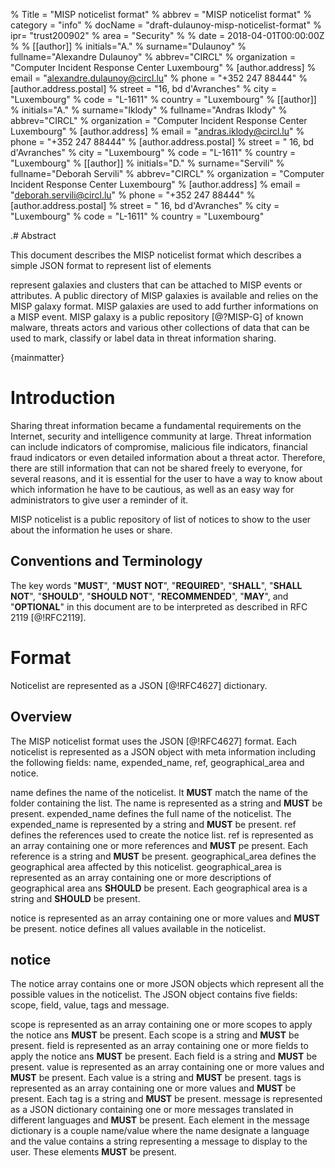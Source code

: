 % Title = "MISP noticelist format"
% abbrev = "MISP noticelist format"
% category = "info"
% docName = "draft-dulaunoy-misp-noticelist-format"
% ipr= "trust200902"
% area = "Security"
%
% date = 2018-04-01T00:00:00Z
%
% [[author]]
% initials="A."
% surname="Dulaunoy"
% fullname="Alexandre Dulaunoy"
% abbrev="CIRCL"
% organization = "Computer Incident Response Center Luxembourg"
%  [author.address]
%  email = "alexandre.dulaunoy@circl.lu"
%  phone = "+352 247 88444"
%   [author.address.postal]
%   street = "16, bd d'Avranches"
%   city = "Luxembourg"
%   code = "L-1611"
%   country = "Luxembourg"
% [[author]]
% initials="A."
% surname="Iklody"
% fullname="Andras Iklody"
% abbrev="CIRCL"
% organization = "Computer Incident Response Center Luxembourg"
%  [author.address]
%  email = "andras.iklody@circl.lu"
%  phone = "+352 247 88444"
%   [author.address.postal]
%   street = " 16, bd d'Avranches"
%   city = "Luxembourg"
%   code = "L-1611"
%   country = "Luxembourg"
% [[author]]
% initials="D."
% surname="Servili"
% fullname="Deborah Servili"
% abbrev="CIRCL"
% organization = "Computer Incident Response Center Luxembourg"
%  [author.address]
%  email = "deborah.servili@circl.lu"
%  phone = "+352 247 88444"
%   [author.address.postal]
%   street = " 16, bd d'Avranches"
%   city = "Luxembourg"
%   code = "L-1611"
%   country = "Luxembourg"

.# Abstract

This document describes the MISP noticelist format which describes a simple JSON format to represent list of elements

represent galaxies and clusters that can be attached to MISP events or attributes. A public directory of MISP galaxies is available and relies on the MISP galaxy format. MISP galaxies are used to add further informations on a MISP event. MISP galaxy is a public repository [@?MISP-G] of known malware, threats actors and various other collections of data that can be used to mark, classify or label data in threat information sharing.

{mainmatter}

# Introduction
Sharing threat information became a fundamental requirements on the Internet, security and intelligence community at large. Threat information can include indicators of compromise, malicious file indicators, financial fraud indicators or even detailed information about a threat actor. Therefore, there are still information that can not be shared freely to everyone, for several reasons, and it is essential for the user to have a way to know about which information he have to be cautious, as well as an easy way for administrators to give user a reminder of it.

MISP noticelist is a public repository of list of notices to show to the user about the information he uses or share.

##  Conventions and Terminology

The key words "**MUST**", "**MUST NOT**", "**REQUIRED**", "**SHALL**", "**SHALL NOT**",
"**SHOULD**", "**SHOULD NOT**", "**RECOMMENDED**", "**MAY**", and "**OPTIONAL**" in this
document are to be interpreted as described in RFC 2119 [@!RFC2119].

# Format

Noticelist are represented as a JSON [@!RFC4627] dictionary.

## Overview

The MISP noticelist format uses the JSON [@!RFC4627] format. Each noticelist is represented as a JSON object with meta information including the following fields: name, expended_name, ref, geographical_area and notice.

name defines the name of the noticelist. It **MUST** match the name of the folder containing the list. The name is represented as a string and **MUST** be present. expended_name defines the full name of the noticelist. The expended_name is represented by a string and **MUST** be present. ref defines the references used to create the notice list. ref is represented as an array containing one or more references and **MUST** pe present. Each reference is a string and **MUST** be present. geographical_area defines the geographical area affected by this noticelist. geographical_area is represented as an array containing one or more descriptions of geographical area ans **SHOULD** be present. Each geographical area is a string and **SHOULD** be present.

notice is represented as an array containing one or more values and **MUST** be present. notice defines all values available in the noticelist.

## notice

The notice array contains one or more JSON objects which represent all the possible values in the noticelist. The JSON object contains five fields: scope,
field, value, tags and message.

scope is represented as an array containing one or more scopes to apply the notice ans **MUST** be present. Each scope is a string and **MUST** be present. field is represented as an array containing one or more fields to apply the notice ans **MUST** be present. Each field is a string and **MUST** be present. value is represented as an array containing one or more values and **MUST** be present. Each value is a string and **MUST** be present. tags is represented as an array containing one or more values and **MUST** be present. Each tag is a string and **MUST** be present. message is represented as a JSON dictionary containing one or more messages translated in different languages and **MUST** be present. Each element in the message dictionary is a couple name/value where the name designate a language and the value contains a string representing a message to display to the user. These elements **MUST** be present.
